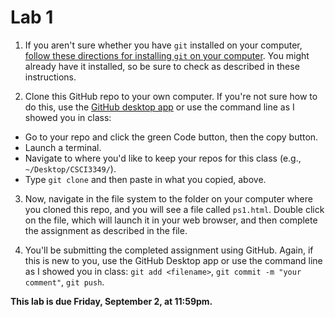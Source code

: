 # Lab 1

1. If you aren't sure whether you have `git` installed on your computer, [follow these directions for installing `git` on your computer](https://github.com/git-guides/install-git). You might already have it installed, so be sure to check as described in these instructions.

2. Clone this GitHub repo to your own computer. If you're not sure how to do this, use the [GitHub desktop app](https://desktop.github.com) or use the command line as I showed you in class:

* Go to your repo and click the green Code button, then the copy button.
* Launch a terminal.
* Navigate to where you'd like to keep your repos for this class (e.g., ``~/Desktop/CSCI3349/``).
* Type ```git clone``` and then paste in what you copied, above.


3. Now, navigate in the file system to the folder on your computer where you cloned this repo, and you will see a file called ``ps1.html``. Double click on the file, which will launch it in your web browser, and then complete the assignment as described in the file.

4. You'll be submitting the completed assignment using GitHub. Again, if this is new to you, use the GitHub Desktop app or use the command line as I showed you in class: ``git add <filename>``, ``git commit -m "your comment"``, ``git push``. 

**This lab is due Friday, September 2, at 11:59pm.**
